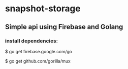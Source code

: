 # snapshot-storage
## Simple api using Firebase and Golang

### install dependencies:
$ go get firebase.google.com/go

$ go get github.com/gorilla/mux
